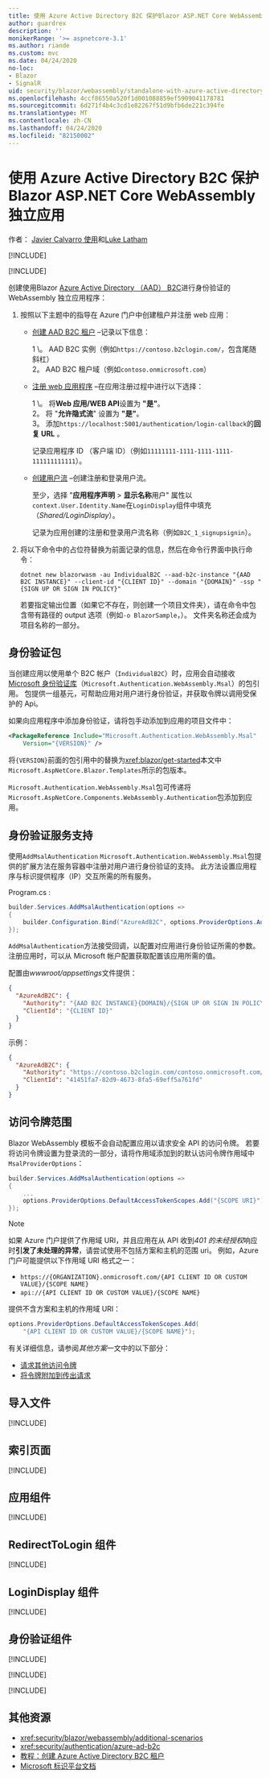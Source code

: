 ```yaml
---
title: 使用 Azure Active Directory B2C 保护Blazor ASP.NET Core WebAssembly 独立应用
author: guardrex
description: ''
monikerRange: '>= aspnetcore-3.1'
ms.author: riande
ms.custom: mvc
ms.date: 04/24/2020
no-loc:
- Blazor
- SignalR
uid: security/blazor/webassembly/standalone-with-azure-active-directory-b2c
ms.openlocfilehash: 4ccf86550a520f1d001088859ef5909041178781
ms.sourcegitcommit: 6d271f4b4c3cd1e82267f51d9bfb6de221c394fe
ms.translationtype: MT
ms.contentlocale: zh-CN
ms.lasthandoff: 04/24/2020
ms.locfileid: "82150002"
---
```

# <a name="secure-an-aspnet-core-opno-locblazor-webassembly-standalone-app-with-azure-active-directory-b2c"></a>使用 Azure Active Directory B2C 保护Blazor ASP.NET Core WebAssembly 独立应用

作者： [Javier Calvarro 使用](https://github.com/javiercn)和[Luke Latham](https://github.com/guardrex)

[!INCLUDE[](~/includes/blazorwasm-preview-notice.md)]

[!INCLUDE[](~/includes/blazorwasm-3.2-template-article-notice.md)]

创建使用Blazor [Azure Active Directory （AAD） B2C](/azure/active-directory-b2c/overview)进行身份验证的 WebAssembly 独立应用程序：

1. 按照以下主题中的指导在 Azure 门户中创建租户并注册 web 应用：

   * [创建 AAD B2C 租户](/azure/active-directory-b2c/tutorial-create-tenant) &ndash;记录以下信息：

     1 \。 AAD B2C 实例（例如`https://contoso.b2clogin.com/`，包含尾随斜杠）<br>
     2。 AAD B2C 租户域（例如`contoso.onmicrosoft.com`）

   * [注册 web 应用程序](/azure/active-directory-b2c/tutorial-register-applications) &ndash;在应用注册过程中进行以下选择：

     1 \。 将**Web 应用/WEB API**设置为 **"是"**。<br>
     2。 将 "**允许隐式流**" 设置为 **"是"**。<br>
     3。 添加`https://localhost:5001/authentication/login-callback`的**回复 URL** 。

     记录应用程序 ID （客户端 ID）（例如`11111111-1111-1111-1111-111111111111`）。

   * [创建用户流](/azure/active-directory-b2c/tutorial-create-user-flows) &ndash;创建注册和登录用户流。

     至少，选择 "**应用程序声明** > **显示名称**用户" 属性以`context.User.Identity.Name`在`LoginDisplay`组件中填充（*Shared/LoginDisplay*）。

     记录为应用创建的注册和登录用户流名称（例如`B2C_1_signupsignin`）。

1. 将以下命令中的占位符替换为前面记录的信息，然后在命令行界面中执行命令：

   ```dotnetcli
   dotnet new blazorwasm -au IndividualB2C --aad-b2c-instance "{AAD B2C INSTANCE}" --client-id "{CLIENT ID}" --domain "{DOMAIN}" -ssp "{SIGN UP OR SIGN IN POLICY}"
   ```

   若要指定输出位置（如果它不存在，则创建一个项目文件夹），请在命令中包含带有路径的 output 选项（例如`-o BlazorSample`，）。 文件夹名称还会成为项目名称的一部分。

## <a name="authentication-package"></a>身份验证包

当创建应用以使用单个 B2C 帐户（`IndividualB2C`）时，应用会自动接收[Microsoft 身份验证库](/azure/active-directory/develop/msal-overview)（`Microsoft.Authentication.WebAssembly.Msal`）的包引用。 包提供一组基元，可帮助应用对用户进行身份验证，并获取令牌以调用受保护的 Api。

如果向应用程序中添加身份验证，请将包手动添加到应用的项目文件中：

```xml
<PackageReference Include="Microsoft.Authentication.WebAssembly.Msal" 
    Version="{VERSION}" />
```

将`{VERSION}`前面的包引用中的替换为<xref:blazor/get-started>本文中`Microsoft.AspNetCore.Blazor.Templates`所示的包版本。

`Microsoft.Authentication.WebAssembly.Msal`包可传递将`Microsoft.AspNetCore.Components.WebAssembly.Authentication`包添加到应用。

## <a name="authentication-service-support"></a>身份验证服务支持

使用`AddMsalAuthentication` `Microsoft.Authentication.WebAssembly.Msal`包提供的扩展方法在服务容器中注册对用户进行身份验证的支持。 此方法设置应用程序与标识提供程序（IP）交互所需的所有服务。

Program.cs  :

```csharp
builder.Services.AddMsalAuthentication(options =>
{
    builder.Configuration.Bind("AzureAdB2C", options.ProviderOptions.Authentication);
});
```

`AddMsalAuthentication`方法接受回调，以配置对应用进行身份验证所需的参数。 注册应用时，可以从 Microsoft 帐户配置获取配置该应用所需的值。

配置由*wwwroot/appsettings*文件提供：

```json
{
  "AzureAdB2C": {
    "Authority": "{AAD B2C INSTANCE}{DOMAIN}/{SIGN UP OR SIGN IN POLICY}",
    "ClientId": "{CLIENT ID}"
  }
}
```

示例：

```json
{
  "AzureAdB2C": {
    "Authority": "https://contoso.b2clogin.com/contoso.onmicrosoft.com/B2C_1_signupsignin1",
    "ClientId": "41451fa7-82d9-4673-8fa5-69eff5a761fd"
  }
}
```

## <a name="access-token-scopes"></a>访问令牌范围

Blazor WebAssembly 模板不会自动配置应用以请求安全 API 的访问令牌。 若要将访问令牌设置为登录流的一部分，请将作用域添加到的默认访问令牌作用域中`MsalProviderOptions`：

```csharp
builder.Services.AddMsalAuthentication(options =>
{
    ...
    options.ProviderOptions.DefaultAccessTokenScopes.Add("{SCOPE URI}");
});
```

> [!NOTE]
> 如果 Azure 门户提供了作用域 URI，并且应用在从 API 收到*401 的未经授权*响应时**引发了未处理的异常**，请尝试使用不包括方案和主机的范围 uri。 例如，Azure 门户可能提供以下作用域 URI 格式之一：
>
> * `https://{ORGANIZATION}.onmicrosoft.com/{API CLIENT ID OR CUSTOM VALUE}/{SCOPE NAME}`
> * `api://{API CLIENT ID OR CUSTOM VALUE}/{SCOPE NAME}`
>
> 提供不含方案和主机的作用域 URI：
>
> ```csharp
> options.ProviderOptions.DefaultAccessTokenScopes.Add(
>     "{API CLIENT ID OR CUSTOM VALUE}/{SCOPE NAME}");
> ```

有关详细信息，请参阅*其他方案*一文中的以下部分：

* [请求其他访问令牌](xref:security/blazor/webassembly/additional-scenarios#request-additional-access-tokens)
* [将令牌附加到传出请求](xref:security/blazor/webassembly/additional-scenarios#attach-tokens-to-outgoing-requests)

## <a name="imports-file"></a>导入文件

[!INCLUDE[](~/includes/blazor-security/imports-file-standalone.md)]

## <a name="index-page"></a>索引页面

[!INCLUDE[](~/includes/blazor-security/index-page-msal.md)]

## <a name="app-component"></a>应用组件

[!INCLUDE[](~/includes/blazor-security/app-component.md)]

## <a name="redirecttologin-component"></a>RedirectToLogin 组件

[!INCLUDE[](~/includes/blazor-security/redirecttologin-component.md)]

## <a name="logindisplay-component"></a>LoginDisplay 组件

[!INCLUDE[](~/includes/blazor-security/logindisplay-component.md)]

## <a name="authentication-component"></a>身份验证组件

[!INCLUDE[](~/includes/blazor-security/authentication-component.md)]

[!INCLUDE[](~/includes/blazor-security/wasm-aad-b2c-userflows.md)]

[!INCLUDE[](~/includes/blazor-security/troubleshoot.md)]

## <a name="additional-resources"></a>其他资源

* <xref:security/blazor/webassembly/additional-scenarios>
* <xref:security/authentication/azure-ad-b2c>
* [教程：创建 Azure Active Directory B2C 租户](/azure/active-directory-b2c/tutorial-create-tenant)
* [Microsoft 标识平台文档](/azure/active-directory/develop/)
